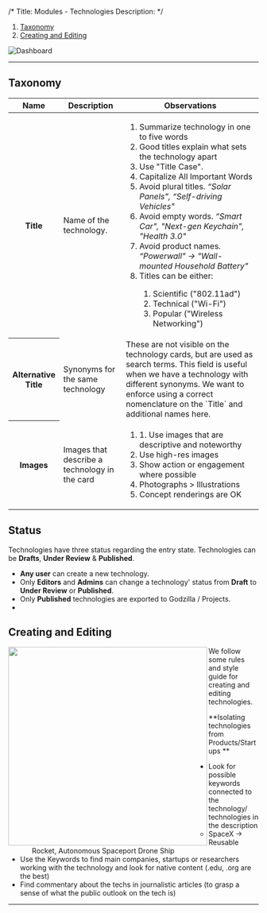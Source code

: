 /*
Title: Modules - Technologies
Description: 
*/


1. [Taxonomy](#taxonomy)
2. [Creating and Editing](#creating-and-editing)

![Dashboard](%image_url%/Screen-Shot-2016-05-20-at-4.59.05-PM.jpg)


---


## Taxonomy


<table>
<thead>
<th width="15%">Name</th>
<th width="25%">Description</th>
<th>Observations</th>
</thead>
<tr>
<th>Title</th>
<td>Name of the technology.</td>
<td> <ol>
                <li>Summarize technology in one to five words </li>
                <li>Good titles explain what sets the technology apart</li>
                <li>Use "Title Case".</li>
                <li>Capitalize All Important Words</li>
                <li> Avoid plural titles. <em>“Solar Panels", “Self-driving Vehicles"</em> </li>
                <li> Avoid empty words. <em>“Smart Car", "Next-gen Keychain", "Health 3.0"</em></li>
                <li>Avoid product names. <em>“Powerwall" → "Wall-mounted Household Battery"</em></li>
                <li>Titles can be either: </li>
                <ol>
                    <li>Scientific ("802.11ad")</li>
                    <li>Technical ("Wi-Fi") </li>
                    <li>Popular ("Wireless Networking")</li>
                </ol>
            </ol></td>
            </td>
            <tr>
            <th>Alternative Title</th>
            <td>Synonyms for the same technology</td>
            <td>These are not visible on the technology cards, but are used as search terms. This field is useful when we have a technology with different synonyms. We want to enforce using a correct nomenclature on the `Title` and additional names here.</td>
            </tr>
            <tr>
            <th>Images</th>
            <td>Images that describe a technology in the card</td>
            <td><ol>
            <li>1. Use images that are descriptive and noteworthy</li>
<li>Use high-res images </li>
<li>Show action or engagement where possible</li>
<li>Photographs > Illustrations</li>
<li>Concept renderings are OK</li>
</ol>
</td>
            </table>





## Status

Technologies have three status regarding the entry state. Technologies can be **Drafts**, **Under Review** & **Published**.

* **Any user** can create a new technology.
* Only **Editors** and **Admins** can change a technology' status from **Draft** to **Under Review** or **Published**.
* Only **Published** technologies are exported to Godzilla / Projects.
*

## Creating and Editing


<img src="%image_url%/Screen Shot 2016-05-20 at 4.15.03 PM.png" align="left" height="400" width="400" >


We follow some rules and style guide for creating and editing technologies.

**Isolating technologies from Products/Startups **

* Look for possible  keywords connected to the technology/ technologies in the description
  * SpaceX -> Reusable Rocket, Autonomous Spaceport Drone Ship
*  Use the Keywords to find main companies, startups or researchers working with the technology and look for native content (.edu, .org are the best) 
* Find commentary about the techs in journalistic articles (to grasp a sense of what the public outlook on the tech is)

---

